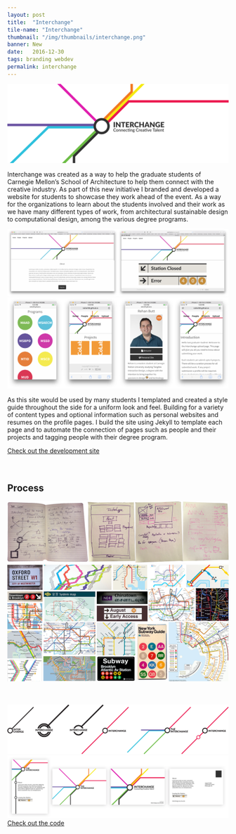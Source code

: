 ```yaml
---
layout: post
title:  "Interchange"
tile-name: "Interchange"
thumbnail: "/img/thumbnails/interchange.png"
banner: New
date:   2016-12-30
tags: branding webdev
permalink: interchange
---
```


<div class="image-container"><img src="../img/interchange/logo.svg" alt="Logo"/></div>

Interchange was created as a way to help the graduate students of Carnegie Mellon’s School of Architecture to help them connect with the creative industry. As part of this new initiative I branded and developed a website for students to showcase they work ahead of the event. As a way for the organizations to learn about the students involved and their work as we have many different types of work, from architectural sustainable design to computational design, among the various degree programs.

<div class="image-container"><img src="../img/interchange/screenshots.png" alt="Website Screenshots"/></div>
<div class="image-container"><img src="../img/interchange/mobileFriendly.png" alt="Mobile Site Screenshots"/></div>

As this site would be used by many students I templated and created a style guide throughout the side for a uniform look and feel. Building for a variety of content types and optional information such as personal websites and resumes on the profile pages. I build the site using Jekyll to template each page and to automate the connection of pages such as people and their projects and tagging people with their degree program.

<div>
<a target="_blank" href="https://naher94.github.io/interchange">
    <div class="interchangeButton contentButton"> Check out the development site
    </div>
</a>
</div>
<br><br>

## Process

<div class="image-container"><img src="../img/interchange/sketches.png" alt="Sketches"/></div>
<div class="image-container"><img src="../img/interchange/brandInspiration.png" alt="Brand Inspiration"/></div>
<div class="image-container" style="margin-top:50px;"><img src="../img/interchange/logoIterations.svg" alt="Logo Iterations"/></div>
<div class="image-container"><img src="../img/interchange/postcardIterations.png" alt="Postcard Iterations"/></div>

<div>
<a target="_blank" href="https://github.com/naher94/interchange">
    <div class="interchangeButton contentButton"> Check out the code
    </div>
</a>
</div>